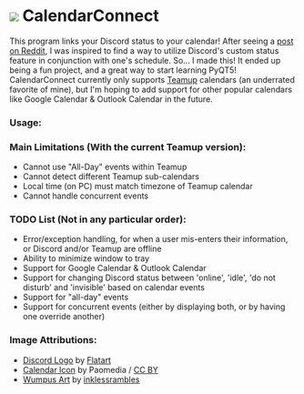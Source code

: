 # ![](https://github.com/ethanrasmussen/CalendarConnect/blob/master/art/cc_icon_small.png) CalendarConnect
This program links your Discord status to your calendar! After seeing a [post on Reddit](https://www.reddit.com/r/discordapp/comments/hs0d6l/its_always_bugged_me_that_you_cant_schedule/), I was inspired to find a way to utilize Discord's custom status feature in conjunction with one's schedule. So... I made this! It ended up being a fun project, and a great way to start learning PyQT5! CalendarConnect currently only supports [Teamup](https://www.teamup.com/) calendars (an underrated favorite of mine), but I'm hoping to add support for other popular calendars like Google Calendar & Outlook Calendar in the future.

### Usage:

### Main Limitations (With the current Teamup version):
- Cannot use "All-Day" events within Teamup
- Cannot detect different Teamup sub-calendars
- Local time (on PC) must match timezone of Teamup calendar
- Cannot handle concurrent events

### TODO List (Not in any particular order):
- Error/exception handling, for when a user mis-enters their information, or Discord and/or Teamup are offline
- Ability to minimize window to tray
- Support for Google Calendar & Outlook Calendar
- Support for changing Discord status between 'online', 'idle', 'do not disturb' and 'invisible' based on calendar events
- Support for "all-day" events
- Support for concurrent events (either by displaying both, or by having one override another)

### Image Attributions:
- [Discord Logo](https://www.iconfinder.com/icons/4373196/discord_logo_logos_icon) by [Flatart](https://www.freepik.com/flatart)
- [Calendar Icon](https://www.iconfinder.com/icons/285670/calendar_icon) by Paomedia / [CC BY](https://creativecommons.org/licenses/by/3.0/)
- [Wumpus Art](https://www.deviantart.com/inklessrambles/art/Wumpus-797089963) by [inklessrambles](https://www.deviantart.com/inklessrambles)
